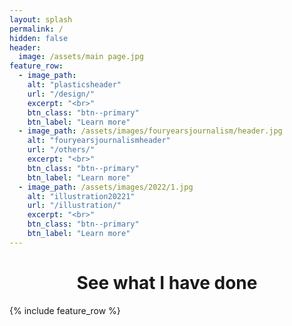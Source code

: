 ```yaml
---
layout: splash
permalink: /
hidden: false
header:
  image: /assets/main page.jpg
feature_row:
  - image_path: 
    alt: "plasticsheader"
    url: "/design/"
    excerpt: "<br>"
    btn_class: "btn--primary"
    btn_label: "Learn more"
  - image_path: /assets/images/fouryearsjournalism/header.jpg
    alt: "fouryearsjournalismheader"
    url: "/others/"
    excerpt: "<br>"
    btn_class: "btn--primary"
    btn_label: "Learn more"
  - image_path: /assets/images/2022/1.jpg
    alt: "illustration20221"
    url: "/illustration/"
    excerpt: "<br>"
    btn_class: "btn--primary"
    btn_label: "Learn more"      
---
```

<h1 style="text-align: center;"> See what I have done</h1>
{% include feature_row %}
